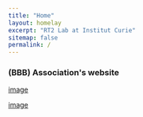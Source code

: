 ```yaml
---
title: "Home"
layout: homelay
excerpt: "RT2 Lab at Institut Curie"
sitemap: false
permalink: /
---
```

### (BBB) Association's website

[image](images/slider/screen_shot_2019-11-24_at_10.11.02_am.png)
 
 [image](https://user-images.githubusercontent.com/123331655/220804662-b693e931-26e8-4b6a-8cd0-1c292a60586a.png)
